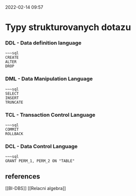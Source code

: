 2022-02-14 09:57

# Typy strukturovanych dotazu
### DDL - Data definition language
```ad-example
~~~sql
CREATE 
ALTER 
DROP
```
### DML - Data Manipulation Language
```ad-example
~~~sql
SELECT
INSERT
TRUNCATE
```
### TCL - Transaction Control Language
```ad-example
~~~sql
COMMIT
ROLLBACK
```
### DCL - Data Control Language
```ad-example
~~~sql
GRANT PERM_1, PERM_2 ON "TABLE"
```

## references
[[BI-DBS]]
[[Relacni algebra]]